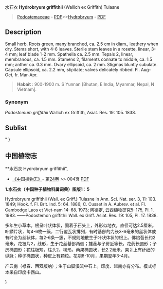 水石衣 **Hydrobryum griffithii** (Wallich ex Griffith) Tulasne

> [Podostemaceae](http://www.iplant.cn/info/Podostemaceae?t=foc) - [PDF](http://www.iplant.cn/foc/pdf/Podostemaceae.pdf)>>[Hydrobryum](http://www.iplant.cn/info/Hydrobryum?t=foc) - [PDF](http://www.iplant.cn/foc/pdf/Hydrobryum.pdf)

## Description

Small herb. Roots green, many branched, ca. 2.5 cm in diam., leathery when dry. Stems short, with 4-6 leaves. Sterile stem leaves in a rosette, linear, 3-4 mm; leaf blade 1-2 mm. Spathella ca. 2.5 mm. Tepals 2, linear, membranous, ca. 1.5 mm. Stamens 2, filaments connate to middle, ca. 1.5 mm; anther ca. 0.3 mm. Ovary ellipsoid, ca. 2 mm. Stigmas bluntly  subulate. Capsule ellipsoid, ca. 2.2 mm, stipitate; valves delicately ribbed. Fl. Aug-Oct, fr. Mar-Apr.


> **Habait** : 
>900-1900 m. S Yunnan [Bhutan, E India, Myanmar, Nepal, N Vietnam].

### Synonym
*Podostemum* *griffithii* Wallich ex Griffith, Asiat. Res. 19: 105. 1838.


## Sublist
"
}
## 中国植物志



**水石衣 Hydrobryum griffithii",



* [《中国植物志》](http://www.iplant.cn/frps)- [第24卷](http://www.iplant.cn/frps/vol/24) >> 004页 [PDF](http://www.iplant.cn/frps/pdf/24/004.pdf)


**1.水石衣（中国种子植物科属词典）图版1：5**

Hydrobryum griffithii (Wall. ex Griff.) Tulasne in Ann. Sci. Nat. ser. 3, 11: 103. 1849; Hook. f. Fl. Brit. Ind. 5: 64. 1886; C. Cusset in A. Aubrev. et al. Fl. Cambodge Laos et Viet-nam 14: 68. 1973; 陶德定, 云西植物研究5: 175, Pl. 1. 1983. ——Podostemon griffithii Wall. ex Griff. Asiat. Res. 19: 105, Pl. 17. 1838.

多年生小草本。根呈叶状体状，固着于石头上，外形似地衣，直径可达2.5厘米。叶鳞片状，每4-6枚一簇，二行覆瓦状排列，有时基部的为长3-6毫米的丝状体或有时全为丝状体，每2-6条一簇，不规则地散生于叶状体状的根上。佛焰苞长约2毫米，花被片2，线形，生于花丝基部两侧；雄蕊与子房近等长，花药长圆形；子房椭圆形；花柱极短，柱头2，楔形。蒴果椭圆状，长2.2毫米，果爿上有纤细的纵脉；种子椭圆状，种皮上有颗粒。花期8-10月，果期翌年3-4月。

产云南（禄春、西双版纳）；生于山脚溪流中石上。印度、越南亦有分布。模式标本采自印度卡西山。



}